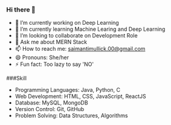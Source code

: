 ### Hi there 👋
- 🔭 I’m currently working on Deep Learning
- 🌱 I’m currently learning Machine Learing and Deep Learning
- 👯 I’m looking to collaborate on Development Role
- 💬 Ask me about MERN Stack
- 📫 How to reach me: saimantimullick.00@gmail.com
- 😄 Pronouns: She/her
- ⚡ Fun fact: Too lazy to say 'NO'

###Skill
- Programming Languages:
  Java, Python, C
- Web Development:
  HTML, CSS, JavaScript, ReactJS
- Database:
  MySQL, MongoDB
- Version Control:
  Git, GitHub
- Problem Solving:
  Data Structures, Algorithms

<!--
**blueboxofdream/blueboxofdream** is a ✨ _special_ ✨ repository because its `README.md` (this file) appears on your GitHub profile.

Here are some ideas to get you started:

- 🔭 I’m currently working on Deep Learning
- 🌱 I’m currently learning Machine Learing and Deep Learning
- 👯 I’m looking to collaborate on Development Role
- 💬 Ask me about MERN Stack
- 📫 How to reach me: saimantimullick.00@gmail.com
- 😄 Pronouns: She/her
- ⚡ Fun fact: Too lazy to say 'NO'
-->
